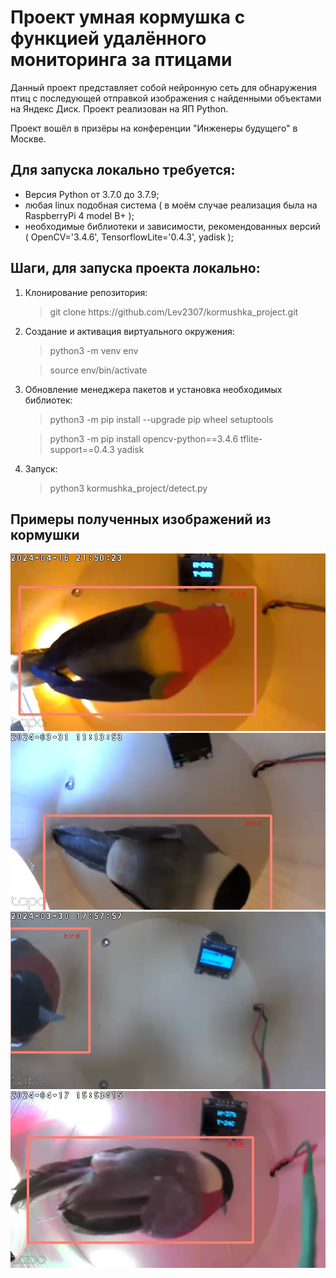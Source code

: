 # Проект умная кормушка с функцией удалённого мониторинга за птицами

Данный проект представляет собой нейронную сеть для обнаружения птиц с последующей отправкой изображения с найденными объектами на Яндекс Диск. Проект реализован на ЯП Python. 

Проект вошёл в призёры на конференции "Инженеры будущего" в Москве.

## Для запуска локально требуется:
- Версия Python от 3.7.0 до 3.7.9;
- любая linux подобная система ( в моём случае реализация была на RaspberryPi 4 model B+ );
- необходимые библиотеки и зависимости, рекомендованных версий ( OpenCV='3.4.6', TensorflowLite='0.4.3', yadisk );


## Шаги, для запуска проекта локально:
1. Клонирование репозитория:
    > git clone https&#58;//github&#46;com/Lev2307/kormushka_project.git
2. Создание и активация виртуального окружения:
    > python3 -m venv env

    > source env/bin/activate
3. Обновление менеджера пакетов и установка необходимых библиотек:
    > python3 -m pip install --upgrade pip wheel setuptools

    > python3 -m pip install opencv-python==3.4.6 tflite-support==0.4.3 yadisk
4. Запуск:
    > python3 kormushka_project/detect.py

## Примеры полученных изображений из кормушки
!["Первое фото"](./assets/images/bird_picture_vD1hAZsBrG.jpg)
!["Второе фото"](./assets/images/bird_picture_xA2uofNQJx.jpg)
!["Третье фото"](./assets/images/bird_picture_DbdYRrJ2RL.jpg)
!["Четвёртое фото"](./assets/images/bird_picture_J8WClLsLOy.jpg)


